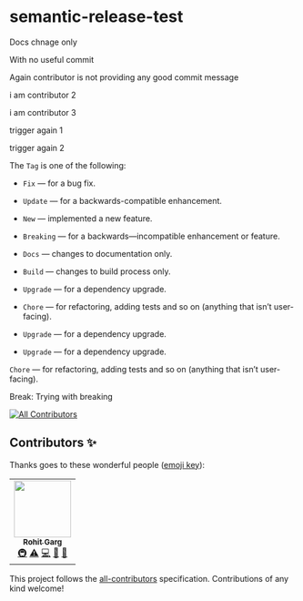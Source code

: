 # semantic-release-test

Docs chnage only

With no useful commit

Again contributor is not providing any good commit message

i am contributor 2

i am contributor 3

trigger again 1

trigger again 2

The `Tag` is one of the following:

- `Fix` — for a bug fix.
- `Update` — for a backwards-compatible enhancement.
- `New` — implemented a new feature.
- `Breaking` — for a backwards—incompatible enhancement or feature.
- `Docs` — changes to documentation only.
- `Build` — changes to build process only.
- `Upgrade` — for a dependency upgrade.
- `Chore` — for refactoring, adding tests and so on (anything that isn’t user-facing).

- `Upgrade` — for a dependency upgrade.

- `Upgrade` — for a dependency upgrade.

`Chore` — for refactoring, adding tests and so on (anything that isn’t user-facing).

Break: Trying with breaking

<!-- ALL-CONTRIBUTORS-BADGE:START - Do not remove or modify this section -->

[![All Contributors](https://img.shields.io/badge/all_contributors-1-orange.svg?style=flat-square)](#contributors-)

<!-- ALL-CONTRIBUTORS-BADGE:END -->

## Contributors ✨

Thanks goes to these wonderful people ([emoji key](https://allcontributors.org/docs/en/emoji-key)):

<!-- ALL-CONTRIBUTORS-LIST:START - Do not remove or modify this section -->
<!-- prettier-ignore-start -->
<!-- markdownlint-disable -->
<table>
  <tr>
    <td align="center"><a href="https://github.com/gargroh"><img src="https://avatars3.githubusercontent.com/u/42495927?v=4" width="100px;" alt=""/><br /><sub><b>Rohit Garg</b></sub></a><br /><a href="#infra-gargroh" title="Infrastructure (Hosting, Build-Tools, etc)">🚇</a> <a href="https://github.com/gargroh/semantic-release-test/commits?author=gargroh" title="Tests">⚠️</a> <a href="https://github.com/gargroh/semantic-release-test/commits?author=gargroh" title="Code">💻</a> <a href="https://github.com/gargroh/semantic-release-test/commits?author=gargroh" title="Documentation">📖</a> <a href="#ideas-gargroh" title="Ideas, Planning, & Feedback">🤔</a></td>
  </tr>
</table>

<!-- markdownlint-enable -->
<!-- prettier-ignore-end -->

<!-- ALL-CONTRIBUTORS-LIST:END -->

This project follows the [all-contributors](https://github.com/all-contributors/all-contributors) specification. Contributions of any kind welcome!
